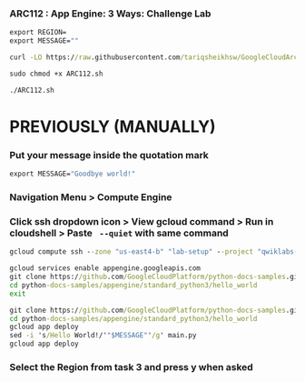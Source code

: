 ### ARC112 :  App Engine: 3 Ways: Challenge Lab 

```cmd
export REGION=
export MESSAGE=""
```

```cmd
curl -LO https://raw.githubusercontent.com/tariqsheikhsw/GoogleCloudArchitectLabs/main/Solutions/ARC112.sh

sudo chmod +x ARC112.sh

./ARC112.sh
```

# PREVIOUSLY (MANUALLY) 

### Put your message inside the quotation mark
```cmd
export MESSAGE="Goodbye world!"
```
### Navigation Menu > Compute Engine
### Click ssh dropdown icon > View gcloud command > Run in cloudshell > Paste ` --quiet` with same command 

```cmd
gcloud compute ssh --zone "us-east4-b" "lab-setup" --project "qwiklabs-gcp-04-f901f7351661" --quiet
```

```cmd
gcloud services enable appengine.googleapis.com
git clone https://github.com/GoogleCloudPlatform/python-docs-samples.git
cd python-docs-samples/appengine/standard_python3/hello_world
exit
```
```cmd
git clone https://github.com/GoogleCloudPlatform/python-docs-samples.git
cd python-docs-samples/appengine/standard_python3/hello_world
gcloud app deploy
sed -i 's/Hello World!/'"$MESSAGE"'/g' main.py
gcloud app deploy
```
### Select the Region from task 3 and press y when asked
